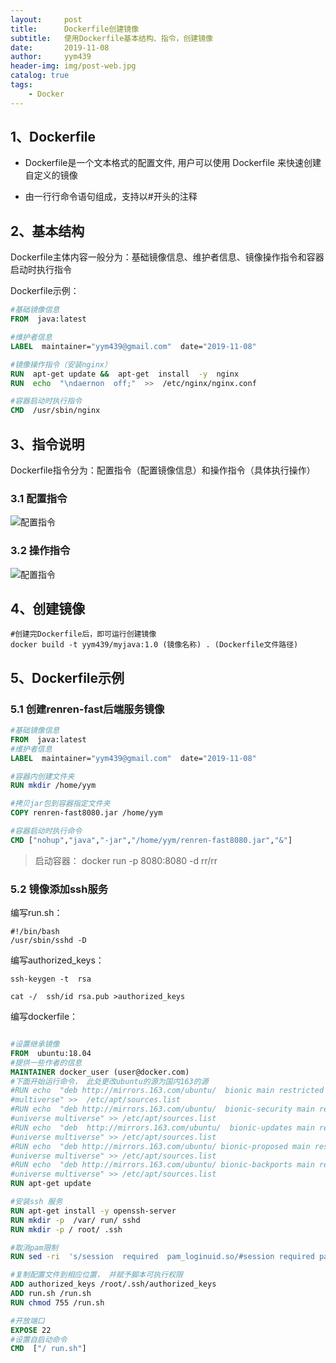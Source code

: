 ```yaml
---
layout:     post
title:      Dockerfile创建镜像
subtitle:   使用Dockerfile基本结构、指令，创建镜像
date:       2019-11-08
author:     yym439
header-img: img/post-web.jpg
catalog: true
tags:
    - Docker
---
```


## 1、Dockerfile

- Dockerfile是一个文本格式的配置文件, 用户可以使用 Dockerfile 来快速创建自定义的镜像

- 由一行行命令语句组成，支持以#开头的注释

## 2、基本结构

Dockerfile主体内容一般分为：基础镜像信息、维护者信息、镜像操作指令和容器启动时执行指令

Dockerfile示例：

```Dockerfile
#基础镜像信息
FROM  java:latest

#维护者信息
LABEL  maintainer="yym439@gmail.com"  date="2019-11-08"

#镜像操作指令（安装nginx）
RUN  apt-get update &&  apt-get  install  -y  nginx
RUN  echo  "\ndaernon  off;"  >>  /etc/nginx/nginx.conf

#容器启动时执行指令
CMD  /usr/sbin/nginx
```

## 3、指令说明


Dockerfile指令分为：配置指令（配置镜像信息）和操作指令（具体执行操作）

### 3.1 配置指令

![配置指令](https://yym439.github.io/img/dockerfile-1.jpg "配置指令")

### 3.2 操作指令

![配置指令](https://yym439.github.io/img/dockerfile-2.jpg "配置指令")


## 4、创建镜像

```shell
#创建完Dockerfile后，即可运行创建镜像
docker build -t yym439/myjava:1.0 (镜像名称) . (Dockerfile文件路径)
```

## 5、Dockerfile示例 

### 5.1 创建renren-fast后端服务镜像

``` dockerfile
#基础镜像信息
FROM  java:latest
#维护者信息
LABEL  maintainer="yym439@gmail.com"  date="2019-11-08"

#容器内创建文件夹
RUN mkdir /home/yym

#拷贝jar包到容器指定文件夹
COPY renren-fast8080.jar /home/yym

#容器启动时执行命令
CMD ["nohup","java","-jar","/home/yym/renren-fast8080.jar","&"]
```

> 启动容器： docker run -p 8080:8080 -d rr/rr 

### 5.2 镜像添加ssh服务


编写run.sh：
```
#!/bin/bash 
/usr/sbin/sshd -D

```

编写authorized_keys：
``` shell
ssh-keygen -t  rsa

cat -/  ssh/id rsa.pub >authorized_keys 
```

编写dockerfile：
```dockerfile

#设置继承镜像
FROM  ubuntu:18.04
#提供一些作者的信息
MAINTAINER docker_user (user@docker.com)
#下面开始运行命令， 此处更改ubuntu的源为国内163的源
#RUN echo  "deb http://mirrors.163.com/ubuntu/  bionic main restricted universe
#multiverse" >>  /etc/apt/sources.list
#RUN echo  "deb http://mirrors.163.com/ubuntu/  bionic-security main restricted
#universe multiverse" >> /etc/apt/sources.list
#RUN echo  "deb  http://mirrors.163.com/ubuntu/  bionic-updates main restricted
#universe multiverse" >> /etc/apt/sources.list
#RUN echo  "deb http://mirrors.163.com/ubuntu/ bionic-proposed main restricted
#universe multiverse" >> /etc/apt/sources.list
#RUN echo  "deb http://mirrors.163.com/ubuntu/ bionic-backports main restricted
#universe multiverse" >> /etc/apt/sources.list
RUN apt-get update

#安装ssh 服务
RUN apt-get install -y openssh-server
RUN mkdir -p  /var/ run/ sshd
RUN mkdir -p / root/ .ssh

#取消pam限制
RUN sed -ri  's/session  required  pam_loginuid.so/#session required pam_loginuid.so/g' /etc/pam.d/sshd

#复制配置文件到相应位置， 并赋予脚本可执行权限
ADD authorized_keys /root/.ssh/authorized_keys
ADD run.sh /run.sh
RUN chmod 755 /run.sh

#开放端口
EXPOSE 22
#设置自启动命令
CMD  ["/ run.sh"]
```